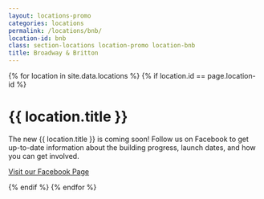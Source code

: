 ```yaml
---
layout: locations-promo
categories: locations
permalink: /locations/bnb/
location-id: bnb
class: section-locations location-promo location-bnb
title: Broadway & Britton
---
```


{% for location in site.data.locations %}
{% if location.id == page.location-id %}

  <div class="hero-inner">
  <div class="hero-copy">
  <h1>{{ location.title }}</h1>
  <p>The new {{ location.title }} is coming soon! Follow us on Facebook to get up-to-date information about the building progress, launch dates, and how you can get involved.</p>

  <a class="button large" href="http://www.facebook.com/{{ location.facebook }}">Visit our Facebook Page </a>
  </div>
  </div>
</section>

{% endif %}
{% endfor %}
